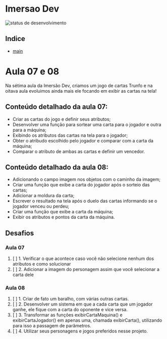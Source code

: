 # Imersao Dev
![status de desenvolvimento](http://img.shields.io/static/v1?label=STATUS&message=EM%20DESENVOLVIMENTO&color=GREEN&style=for-the-badge)

## Indice
* [main](https://github.com/LevoratoJoao/Imersao-Dev)

# Aula 07 e 08
Na sétima aula da Imersão Dev, criamos um jogo de cartas Trunfo e na oitava aula evoluimos ainda mais ele focando em exibir as cartas na tela!
##  Conteúdo detalhado da aula 07:
* Criar as cartas do jogo e definir seus atributos;
* Desenvolver uma função para sortear uma carta para o jogador e outra para a máquina;
* Exibindo os atributos das cartas na tela para o jogador;
* Obter o atribudo escolhido pelo jogador e comparar com a carta da máquina;
* Comparar o atributo de ambas as cartas e definir um vencedor.

## Conteúdo detalhado da aula 08:
* Adicionando o campo imagem nos objetos com o caminho da imagem;
* Criar uma função que exibe a carta do jogador após o sorteio das cartas;
* Adicionar a moldura da carta;
* Escrever o resultado na tela após o duelo das cartas informando se o jogador venceu ou perdeu;
* Criar uma função que exibe a carta da máquina;
* Exibir os atributos e pontos da carta da máquina.

## Desafios
### Aula 07
1. [ ] 1. Verificar o que acontece caso você não selecione nenhum dos atributos e como solucionar
2. [ ] 2. Adicionar a imagem do personagem assim que você selecionar a carta dele

### Aula 08
1. [ ] 1. Criar de fato um baralho, com várias outras cartas.
2. [ ] 2. Desenvolver um sistema em que a cada carta que um jogador ganhe, ele fique com a carta do oponente e vice versa.
3. [ ] 3. Transformar as funções exibirCartaMaquina() e exibirCartaJogador() em apenas uma, chamada exibirCarta(), utilizando para isso a passagem de parâmetros.
4. [ ] 4. Utilizar seus personagens e jogos preferidos nesse projeto.
